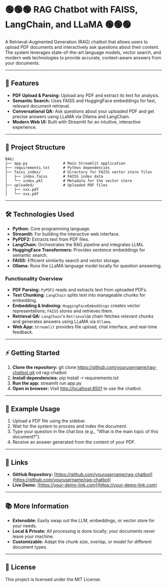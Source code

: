 # 🟢🟢🟢 RAG Chatbot with FAISS, LangChain, and LLaMA 🟢🟢🟢

A Retrieval-Augmented Generation (RAG) chatbot that allows users to upload PDF documents and interactively ask questions about their content. The system leverages state-of-the-art language models, vector search, and modern web technologies to provide accurate, context-aware answers from your documents.

---

## 🚀 Features
- **PDF Upload & Parsing:** Upload any PDF and extract its text for analysis.
- **Semantic Search:** Uses FAISS and HuggingFace embeddings for fast, relevant document retrieval.
- **Conversational QA:** Ask questions about your uploaded PDF and get precise answers using LLaMA via Ollama and LangChain.
- **Modern Web UI:** Built with Streamlit for an intuitive, interactive experience.

---

## 📁 Project Structure
```
RAG/
├── app.py                # Main Streamlit application
├── requirements.txt      # Python dependencies
├── faiss_index/          # Directory for FAISS vector store files
│   ├── index.faiss       # FAISS index data
│   └── index.pkl         # Metadata for the vector store
├── uploaded/             # Uploaded PDF files
│   ├── xxx.pdf
│   └── xxx.pdf
```

---

## 🛠️ Technologies Used
- **Python:** Core programming language.
- **Streamlit:** For building the interactive web interface.
- **PyPDF2:** Extracts text from PDF files.
- **LangChain:** Orchestrates the RAG pipeline and integrates LLMs.
- **HuggingFace Transformers:** Provides sentence embeddings for semantic search.
- **FAISS:** Efficient similarity search and vector storage.
- **Ollama:** Runs the LLaMA language model locally for question answering.

### Functionality Overview
- **PDF Parsing:** `PyPDF2` reads and extracts text from uploaded PDFs.
- **Text Chunking:** `LangChain` splits text into manageable chunks for embedding.
- **Embedding & Indexing:** `HuggingFaceEmbeddings` creates vector representations; `FAISS` stores and retrieves them.
- **Retrieval QA:** `LangChain`'s `RetrievalQA` chain fetches relevant chunks and generates answers using LLaMA via `Ollama`.
- **Web App:** `Streamlit` provides file upload, chat interface, and real-time feedback.

---

## ⚡ Getting Started
1. **Clone the repository:**
   git clone https://github.com/yourusername/rag-chatbot.git
   cd rag-chatbot
2. **Install dependencies:**
   pip install -r requirements.txt
3. **Run the app:**
   streamlit run app.py
4. **Open in browser:**
   Visit [http://localhost:8501](http://localhost:8501) to use the chatbot.

---

## 📝 Example Usage
1. Upload a PDF file using the sidebar.
2. Wait for the system to process and index the document.
3. Type your question in the chat box (e.g., "What is the main topic of this document?").
4. Receive an answer generated from the content of your PDF.

---

## 🔗 Links
- **GitHub Repository:** [https://github.com/yourusername/rag-chatbot](https://github.com/yourusername/rag-chatbot)
- **Live Demo:** [https://your-demo-link.com](https://your-demo-link.com)

---

## 📚 More Information
- **Extensible:** Easily swap out the LLM, embeddings, or vector store for your needs.
- **Local & Private:** All processing is done locally; your documents never leave your machine.
- **Customizable:** Adapt the chunk size, overlap, or model for different document types.

---

## 📄 License
This project is licensed under the MIT License. 